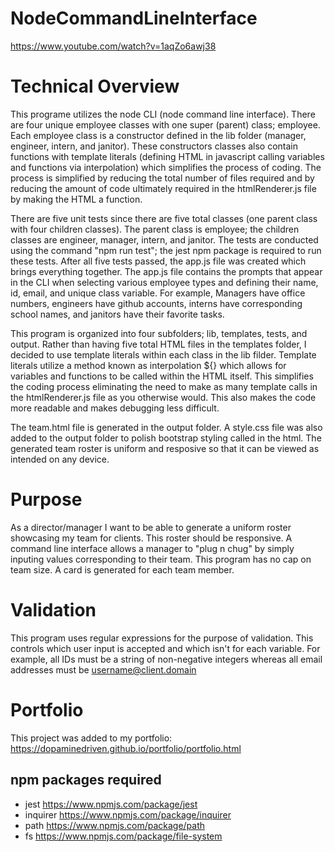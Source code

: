 # NodeCommandLineInterface

https://www.youtube.com/watch?v=1aqZo6awj38

# Technical Overview

This programe utilizes the node CLI (node command line interface). There are four unique employee classes with one super (parent) class; employee. Each employee class is a constructor defined in the lib folder (manager, engineer, intern, and janitor). These constructors classes also contain functions with template literals (defining HTML in javascript calling variables and functions via interpolation) which simplifies the process of coding. The process is simplified by reducing the total number of files required and by reducing the amount of code ultimately required in the htmlRenderer.js file by making the HTML a function. 

There are five unit tests since there are five total classes (one parent class with four children classes). The parent class is employee; the children classes are engineer, manager, intern, and janitor. The tests are conducted using the command "npm run test"; the jest npm package is required to run these tests. After all five tests passed, the app.js file was created which brings everything together. The app.js file contains the prompts that appear in the CLI when selecting various employee types and defining their name, id, email, and unique class variable. For example, Managers have office numbers, engineers have github accounts, interns have corresponding school names, and janitors have their favorite tasks.  

This program is organized into four subfolders; lib, templates, tests, and output. Rather than having five total HTML files in the templates folder, I decided to use template literals within each class in the lib filder. Template literals utilize a method known as interpolation ${} which allows for variables and functions to be called within the HTML itself. This simplifies the coding process eliminating the need to make as many template calls in the htmlRenderer.js file as you otherwise would. This also makes the code more readable and makes debugging less difficult. 

The team.html file is generated in the output folder. A style.css file was also added to the output folder to polish bootstrap styling called in the html. The generated team roster is uniform and resposive so that it can be viewed as intended on any device. 

# Purpose

As a director/manager I want to be able to generate a uniform roster showcasing my team for clients. This roster should be responsive. A command line interface allows a manager to "plug n chug" by simply inputing values corresponding to their team. This program has no cap on team size. A card is generated for each team member. 

# Validation

This program uses regular expressions for the purpose of validation. This controls which user input is accepted and which isn't for each variable. For example, all IDs must be a string of non-negative integers whereas all email addresses must be username@client.domain

# Portfolio

This project was added to my portfolio: https://dopaminedriven.github.io/portfolio/portfolio.html

## npm packages required
- jest https://www.npmjs.com/package/jest
- inquirer https://www.npmjs.com/package/inquirer
- path https://www.npmjs.com/package/path
- fs https://www.npmjs.com/package/file-system